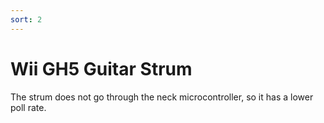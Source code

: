 ```yaml
---
sort: 2
---
```

# Wii GH5 Guitar Strum

The strum does not go through the neck microcontroller, so it has a lower poll rate.